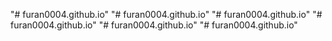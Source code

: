 "# furan0004.github.io" 
"# furan0004.github.io" 
"# furan0004.github.io" 
"# furan0004.github.io" 
"# furan0004.github.io" 
"# furan0004.github.io" 
